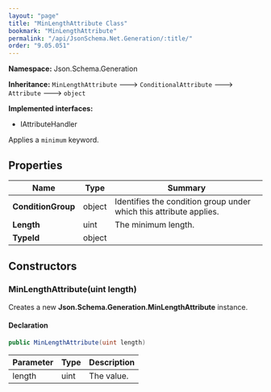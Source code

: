 ```yaml
---
layout: "page"
title: "MinLengthAttribute Class"
bookmark: "MinLengthAttribute"
permalink: "/api/JsonSchema.Net.Generation/:title/"
order: "9.05.051"
---
```

**Namespace:** Json.Schema.Generation

**Inheritance:**
`MinLengthAttribute`
 🡒 
`ConditionalAttribute`
 🡒 
`Attribute`
 🡒 
`object`

**Implemented interfaces:**

- IAttributeHandler

Applies a `minimum` keyword.

## Properties

| Name | Type | Summary |
|---|---|---|
| **ConditionGroup** | object | Identifies the condition group under which this attribute applies. |
| **Length** | uint | The minimum length. |
| **TypeId** | object |  |

## Constructors

### MinLengthAttribute(uint length)

Creates a new **Json.Schema.Generation.MinLengthAttribute** instance.

#### Declaration

```c#
public MinLengthAttribute(uint length)
```

| Parameter | Type | Description |
|---|---|---|
| length | uint | The value. |


